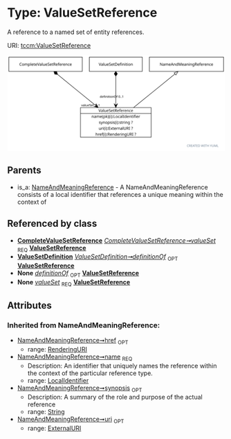 
# Type: ValueSetReference


A reference to a named set of entity references.

URI: [tccm:ValueSetReference](https://hotecosystem.org/tccm/ValueSetReference)


![img](images/ValueSetReference.svg)

## Parents

 *  is_a: [NameAndMeaningReference](NameAndMeaningReference.md) - A NameAndMeaningReference consists of a local identifier that references a unique meaning within the context of

## Referenced by class

 *  **[CompleteValueSetReference](CompleteValueSetReference.md)** *[CompleteValueSetReference➞valueSet](CompleteValueSetReference_valueSet.md)*  <sub>REQ</sub>  **[ValueSetReference](ValueSetReference.md)**
 *  **[ValueSetDefinition](ValueSetDefinition.md)** *[ValueSetDefinition➞definitionOf](ValueSetDefinition_definitionOf.md)*  <sub>OPT</sub>  **[ValueSetReference](ValueSetReference.md)**
 *  **None** *[definitionOf](definitionOf.md)*  <sub>OPT</sub>  **[ValueSetReference](ValueSetReference.md)**
 *  **None** *[valueSet](valueSet.md)*  <sub>REQ</sub>  **[ValueSetReference](ValueSetReference.md)**

## Attributes


### Inherited from NameAndMeaningReference:

 * [NameAndMeaningReference➞href](NameAndMeaningReference_href.md)  <sub>OPT</sub>
    * range: [RenderingURI](types/RenderingURI.md)
 * [NameAndMeaningReference➞name](NameAndMeaningReference_name.md)  <sub>REQ</sub>
    * Description: An identifier that uniquely names the reference within the context of the particular reference type.
    * range: [LocalIdentifier](types/LocalIdentifier.md)
 * [NameAndMeaningReference➞synopsis](NameAndMeaningReference_synopsis.md)  <sub>OPT</sub>
    * Description: A summary of the role and purpose of the actual reference
    * range: [String](types/String.md)
 * [NameAndMeaningReference➞uri](NameAndMeaningReference_uri.md)  <sub>OPT</sub>
    * range: [ExternalURI](types/ExternalURI.md)

